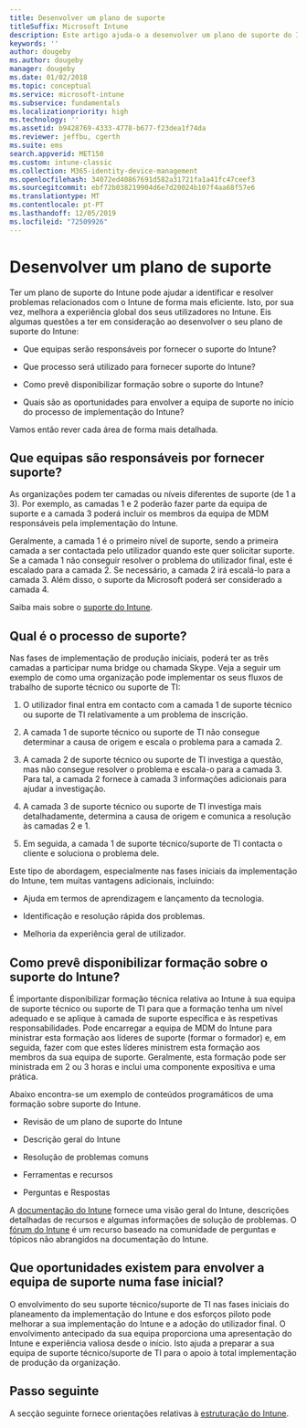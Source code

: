 ```yaml
---
title: Desenvolver um plano de suporte
titleSuffix: Microsoft Intune
description: Este artigo ajuda-o a desenvolver um plano de suporte do Intune para uma implementação do Microsoft Intune.
keywords: ''
author: dougeby
ms.author: dougeby
manager: dougeby
ms.date: 01/02/2018
ms.topic: conceptual
ms.service: microsoft-intune
ms.subservice: fundamentals
ms.localizationpriority: high
ms.technology: ''
ms.assetid: b9428769-4333-4778-b677-f23dea1f74da
ms.reviewer: jeffbu, cgerth
ms.suite: ems
search.appverid: MET150
ms.custom: intune-classic
ms.collection: M365-identity-device-management
ms.openlocfilehash: 34072ed40867691d582a31721fa1a41fc47ceef3
ms.sourcegitcommit: ebf72b038219904d6e7d20024b107f4aa68f57e6
ms.translationtype: MT
ms.contentlocale: pt-PT
ms.lasthandoff: 12/05/2019
ms.locfileid: "72509926"
---
```

# <a name="develop-a-support-plan"></a>Desenvolver um plano de suporte

Ter um plano de suporte do Intune pode ajudar a identificar e resolver problemas relacionados com o Intune de forma mais eficiente. Isto, por sua vez, melhora a experiência global dos seus utilizadores no Intune. Eis algumas questões a ter em consideração ao desenvolver o seu plano de suporte do Intune:

- Que equipas serão responsáveis por fornecer o suporte do Intune?

- Que processo será utilizado para fornecer suporte do Intune?

- Como prevê disponibilizar formação sobre o suporte do Intune?

- Quais são as oportunidades para envolver a equipa de suporte no início do processo de implementação do Intune?

Vamos então rever cada área de forma mais detalhada.

## <a name="which-teams-are-responsible-for-providing-support"></a>Que equipas são responsáveis por fornecer suporte?

As organizações podem ter camadas ou níveis diferentes de suporte (de 1 a 3). Por exemplo, as camadas 1 e 2 poderão fazer parte da equipa de suporte e a camada 3 poderá incluir os membros da equipa de MDM responsáveis pela implementação do Intune.

Geralmente, a camada 1 é o primeiro nível de suporte, sendo a primeira camada a ser contactada pelo utilizador quando este quer solicitar suporte. Se a camada 1 não conseguir resolver o problema do utilizador final, este é escalado para a camada 2. Se necessário, a camada 2 irá escalá-lo para a camada 3. Além disso, o suporte da Microsoft poderá ser considerado a camada 4.

Saiba mais sobre o [suporte do Intune](get-support.md).

## <a name="what-is-the-support-process"></a>Qual é o processo de suporte?

Nas fases de implementação de produção iniciais, poderá ter as três camadas a participar numa bridge ou chamada Skype. Veja a seguir um exemplo de como uma organização pode implementar os seus fluxos de trabalho de suporte técnico ou suporte de TI:

1. O utilizador final entra em contacto com a camada 1 de suporte técnico ou suporte de TI relativamente a um problema de inscrição.

2. A camada 1 de suporte técnico ou suporte de TI não consegue determinar a causa de origem e escala o problema para a camada 2.

3. A camada 2 de suporte técnico ou suporte de TI investiga a questão, mas não consegue resolver o problema e escala-o para a camada 3. Para tal, a camada 2 fornece à camada 3 informações adicionais para ajudar a investigação.

4. A camada 3 de suporte técnico ou suporte de TI investiga mais detalhadamente, determina a causa de origem e comunica a resolução às camadas 2 e 1.

5. Em seguida, a camada 1 de suporte técnico/suporte de TI contacta o cliente e soluciona o problema dele.

Este tipo de abordagem, especialmente nas fases iniciais da implementação do Intune, tem muitas vantagens adicionais, incluindo:

- Ajuda em termos de aprendizagem e lançamento da tecnologia.

- Identificação e resolução rápida dos problemas.

- Melhoria da experiência geral de utilizador.

## <a name="how-you-plan-to-provide-intune-support-training"></a>Como prevê disponibilizar formação sobre o suporte do Intune?

É importante disponibilizar formação técnica relativa ao Intune à sua equipa de suporte técnico ou suporte de TI para que a formação tenha um nível adequado e se aplique à camada de suporte específica e às respetivas responsabilidades. Pode encarregar a equipa de MDM do Intune para ministrar esta formação aos líderes de suporte (formar o formador) e, em seguida, fazer com que estes líderes ministrem esta formação aos membros da sua equipa de suporte. Geralmente, esta formação pode ser ministrada em 2 ou 3 horas e inclui uma componente expositiva e uma prática.

Abaixo encontra-se um exemplo de conteúdos programáticos de uma formação sobre suporte do Intune.

- Revisão de um plano de suporte do Intune

- Descrição geral do Intune

- Resolução de problemas comuns

- Ferramentas e recursos

- Perguntas e Respostas

A [documentação do Intune](../index.yml) fornece uma visão geral do Intune, descrições detalhadas de recursos e algumas informações de solução de problemas. O [fórum do Intune](https://social.technet.microsoft.com/Forums/home) é um recurso baseado na comunidade de perguntas e tópicos não abrangidos na documentação do Intune.

## <a name="what-opportunities-are-there-to-involve-the-support-team-earlier"></a>Que oportunidades existem para envolver a equipa de suporte numa fase inicial?

O envolvimento do seu suporte técnico/suporte de TI nas fases iniciais do planeamento da implementação do Intune e dos esforços piloto pode melhorar a sua implementação do Intune e a adoção do utilizador final. O envolvimento antecipado da sua equipa proporciona uma apresentação do Intune e experiência valiosa desde o início. Isto ajuda a preparar a sua equipa de suporte técnico/suporte de TI para o apoio à total implementação de produção da organização.

## <a name="next-step"></a>Passo seguinte

A secção seguinte fornece orientações relativas à [estruturação do Intune](planning-guide-design.md).
